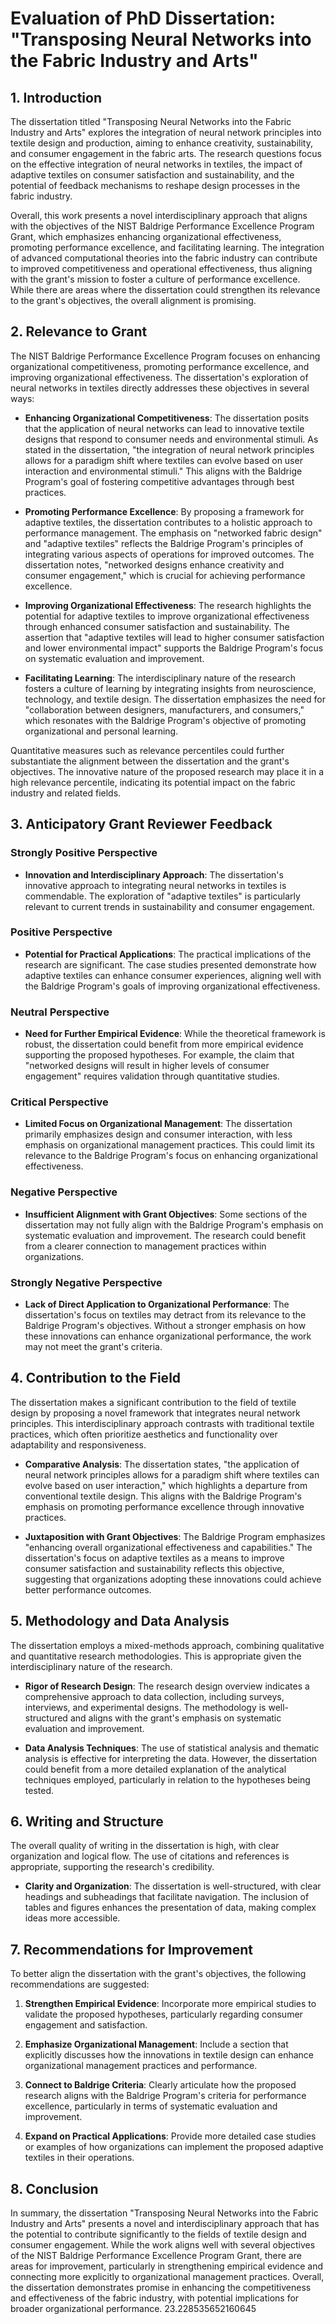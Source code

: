 # Evaluation of PhD Dissertation: "Transposing Neural Networks into the Fabric Industry and Arts"

## 1. Introduction

The dissertation titled "Transposing Neural Networks into the Fabric Industry and Arts" explores the integration of neural network principles into textile design and production, aiming to enhance creativity, sustainability, and consumer engagement in the fabric arts. The research questions focus on the effective integration of neural networks in textiles, the impact of adaptive textiles on consumer satisfaction and sustainability, and the potential of feedback mechanisms to reshape design processes in the fabric industry. 

Overall, this work presents a novel interdisciplinary approach that aligns with the objectives of the NIST Baldrige Performance Excellence Program Grant, which emphasizes enhancing organizational effectiveness, promoting performance excellence, and facilitating learning. The integration of advanced computational theories into the fabric industry can contribute to improved competitiveness and operational effectiveness, thus aligning with the grant's mission to foster a culture of performance excellence. While there are areas where the dissertation could strengthen its relevance to the grant's objectives, the overall alignment is promising.

## 2. Relevance to Grant

The NIST Baldrige Performance Excellence Program focuses on enhancing organizational competitiveness, promoting performance excellence, and improving organizational effectiveness. The dissertation's exploration of neural networks in textiles directly addresses these objectives in several ways:

- **Enhancing Organizational Competitiveness**: The dissertation posits that the application of neural networks can lead to innovative textile designs that respond to consumer needs and environmental stimuli. As stated in the dissertation, "the integration of neural network principles allows for a paradigm shift where textiles can evolve based on user interaction and environmental stimuli." This aligns with the Baldrige Program's goal of fostering competitive advantages through best practices.

- **Promoting Performance Excellence**: By proposing a framework for adaptive textiles, the dissertation contributes to a holistic approach to performance management. The emphasis on "networked fabric design" and "adaptive textiles" reflects the Baldrige Program's principles of integrating various aspects of operations for improved outcomes. The dissertation notes, "networked designs enhance creativity and consumer engagement," which is crucial for achieving performance excellence.

- **Improving Organizational Effectiveness**: The research highlights the potential for adaptive textiles to improve organizational effectiveness through enhanced consumer satisfaction and sustainability. The assertion that "adaptive textiles will lead to higher consumer satisfaction and lower environmental impact" supports the Baldrige Program's focus on systematic evaluation and improvement.

- **Facilitating Learning**: The interdisciplinary nature of the research fosters a culture of learning by integrating insights from neuroscience, technology, and textile design. The dissertation emphasizes the need for "collaboration between designers, manufacturers, and consumers," which resonates with the Baldrige Program's objective of promoting organizational and personal learning.

Quantitative measures such as relevance percentiles could further substantiate the alignment between the dissertation and the grant's objectives. The innovative nature of the proposed research may place it in a high relevance percentile, indicating its potential impact on the fabric industry and related fields.

## 3. Anticipatory Grant Reviewer Feedback

### Strongly Positive Perspective
- **Innovation and Interdisciplinary Approach**: The dissertation's innovative approach to integrating neural networks in textiles is commendable. The exploration of "adaptive textiles" is particularly relevant to current trends in sustainability and consumer engagement.

### Positive Perspective
- **Potential for Practical Applications**: The practical implications of the research are significant. The case studies presented demonstrate how adaptive textiles can enhance consumer experiences, aligning well with the Baldrige Program's goals of improving organizational effectiveness.

### Neutral Perspective
- **Need for Further Empirical Evidence**: While the theoretical framework is robust, the dissertation could benefit from more empirical evidence supporting the proposed hypotheses. For example, the claim that "networked designs will result in higher levels of consumer engagement" requires validation through quantitative studies.

### Critical Perspective
- **Limited Focus on Organizational Management**: The dissertation primarily emphasizes design and consumer interaction, with less emphasis on organizational management practices. This could limit its relevance to the Baldrige Program's focus on enhancing organizational effectiveness.

### Negative Perspective
- **Insufficient Alignment with Grant Objectives**: Some sections of the dissertation may not fully align with the Baldrige Program's emphasis on systematic evaluation and improvement. The research could benefit from a clearer connection to management practices within organizations.

### Strongly Negative Perspective
- **Lack of Direct Application to Organizational Performance**: The dissertation's focus on textiles may detract from its relevance to the Baldrige Program's objectives. Without a stronger emphasis on how these innovations can enhance organizational performance, the work may not meet the grant's criteria.

## 4. Contribution to the Field

The dissertation makes a significant contribution to the field of textile design by proposing a novel framework that integrates neural network principles. This interdisciplinary approach contrasts with traditional textile practices, which often prioritize aesthetics and functionality over adaptability and responsiveness. 

- **Comparative Analysis**: The dissertation states, "the application of neural network principles allows for a paradigm shift where textiles can evolve based on user interaction," which highlights a departure from conventional textile design. This aligns with the Baldrige Program's emphasis on promoting performance excellence through innovative practices.

- **Juxtaposition with Grant Objectives**: The Baldrige Program emphasizes "enhancing overall organizational effectiveness and capabilities." The dissertation's focus on adaptive textiles as a means to improve consumer satisfaction and sustainability reflects this objective, suggesting that organizations adopting these innovations could achieve better performance outcomes.

## 5. Methodology and Data Analysis

The dissertation employs a mixed-methods approach, combining qualitative and quantitative research methodologies. This is appropriate given the interdisciplinary nature of the research.

- **Rigor of Research Design**: The research design overview indicates a comprehensive approach to data collection, including surveys, interviews, and experimental designs. The methodology is well-structured and aligns with the grant's emphasis on systematic evaluation and improvement.

- **Data Analysis Techniques**: The use of statistical analysis and thematic analysis is effective for interpreting the data. However, the dissertation could benefit from a more detailed explanation of the analytical techniques employed, particularly in relation to the hypotheses being tested.

## 6. Writing and Structure

The overall quality of writing in the dissertation is high, with clear organization and logical flow. The use of citations and references is appropriate, supporting the research's credibility.

- **Clarity and Organization**: The dissertation is well-structured, with clear headings and subheadings that facilitate navigation. The inclusion of tables and figures enhances the presentation of data, making complex ideas more accessible.

## 7. Recommendations for Improvement

To better align the dissertation with the grant's objectives, the following recommendations are suggested:

1. **Strengthen Empirical Evidence**: Incorporate more empirical studies to validate the proposed hypotheses, particularly regarding consumer engagement and satisfaction.

2. **Emphasize Organizational Management**: Include a section that explicitly discusses how the innovations in textile design can enhance organizational management practices and performance.

3. **Connect to Baldrige Criteria**: Clearly articulate how the proposed research aligns with the Baldrige Program's criteria for performance excellence, particularly in terms of systematic evaluation and improvement.

4. **Expand on Practical Applications**: Provide more detailed case studies or examples of how organizations can implement the proposed adaptive textiles in their operations.

## 8. Conclusion

In summary, the dissertation "Transposing Neural Networks into the Fabric Industry and Arts" presents a novel and interdisciplinary approach that has the potential to contribute significantly to the fields of textile design and consumer engagement. While the work aligns well with several objectives of the NIST Baldrige Performance Excellence Program Grant, there are areas for improvement, particularly in strengthening empirical evidence and connecting more explicitly to organizational management practices. Overall, the dissertation demonstrates promise in enhancing the competitiveness and effectiveness of the fabric industry, with potential implications for broader organizational performance. 23.228535652160645